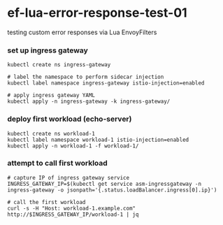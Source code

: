 # ef-lua-error-response-test-01
testing custom error responses via Lua EnvoyFilters

### set up ingress gateway

```
kubectl create ns ingress-gateway

# label the namespace to perform sidecar injection
kubectl label namespace ingress-gateway istio-injection=enabled

# apply ingress gateway YAML
kubectl apply -n ingress-gateway -k ingress-gateway/
```

### deploy first workload (echo-server)

```
kubectl create ns workload-1
kubectl label namespace workload-1 istio-injection=enabled
kubectl apply -n workload-1 -f workload-1/
```

### attempt to call first workload

```
# capture IP of ingress gateway service
INGRESS_GATEWAY_IP=$(kubectl get service asm-ingressgateway -n ingress-gateway -o jsonpath='{.status.loadBalancer.ingress[0].ip}')

# call the first workload 
curl -s -H "Host: workload-1.example.com" http://$INGRESS_GATEWAY_IP/workload-1 | jq
```